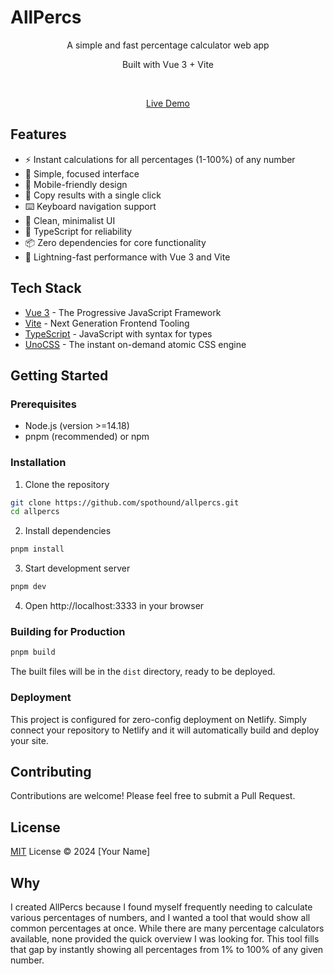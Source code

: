 # AllPercs

<p align='center'>
A simple and fast percentage calculator web app
</p>

<p align='center'>
Built with Vue 3 + Vite
</p>

<br>

<p align='center'>
<a href="https://allpercs.netlify.app/">Live Demo</a>
</p>

## Features

- ⚡️ Instant calculations for all percentages (1-100%) of any number
- 🎯 Simple, focused interface
- 📱 Mobile-friendly design
- 🔢 Copy results with a single click
- ⌨️ Keyboard navigation support
- 🎨 Clean, minimalist UI
- 🦾 TypeScript for reliability
- 📦 Zero dependencies for core functionality
- 🚀 Lightning-fast performance with Vue 3 and Vite

## Tech Stack

- [Vue 3](https://github.com/vuejs/core) - The Progressive JavaScript Framework
- [Vite](https://github.com/vitejs/vite) - Next Generation Frontend Tooling
- [TypeScript](https://www.typescriptlang.org/) - JavaScript with syntax for types
- [UnoCSS](https://github.com/antfu/unocss) - The instant on-demand atomic CSS engine

## Getting Started

### Prerequisites

- Node.js (version >=14.18)
- pnpm (recommended) or npm

### Installation

1. Clone the repository

```bash
git clone https://github.com/spothound/allpercs.git
cd allpercs
```

2. Install dependencies

```bash
pnpm install
```

3. Start development server

```bash
pnpm dev
```

4. Open http://localhost:3333 in your browser

### Building for Production

```bash
pnpm build
```

The built files will be in the `dist` directory, ready to be deployed.

### Deployment

This project is configured for zero-config deployment on Netlify. Simply connect your repository to Netlify and it will automatically build and deploy your site.

## Contributing

Contributions are welcome! Please feel free to submit a Pull Request.

## License

[MIT](./LICENSE) License © 2024 [Your Name]

## Why

I created AllPercs because I found myself frequently needing to calculate various percentages of numbers, and I wanted a tool that would show all common percentages at once. While there are many percentage calculators available, none provided the quick overview I was looking for. This tool fills that gap by instantly showing all percentages from 1% to 100% of any given number.
